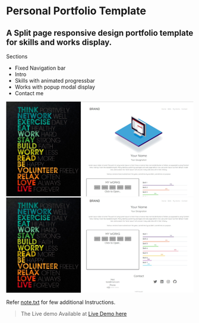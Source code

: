 # Personal Portfolio Template

## A Split page responsive design portfolio template for skills and works display.


Sections
- Fixed Navigation bar
- Intro
- Skills with animated progressbar
- Works with popup modal display
- Contact me 

![Demo Image](img/demo.jpg)
![Demo Image](img/demo1.jpg)


Refer [note.txt](note.txt) for few additional Instructions.

> The Live demo Available at 
[Live Demo here](https://dhanakotis.github.io/personal_portfolio/)

